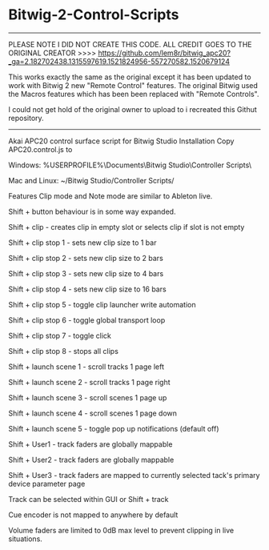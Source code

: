 # Bitwig-2-Control-Scripts

___________________________

PLEASE NOTE I DID NOT CREATE THIS CODE. ALL CREDIT GOES TO THE ORIGINAL CREATOR >>>>
https://github.com/lem8r/bitwig_apc20?_ga=2.182702438.1315597619.1521824956-557270582.1520679124

This works exactly the same as the original except it has been updated to work with Bitwig 2 new "Remote Control" features.
The original Bitwig used the Macros features which has been been replaced with "Remote Controls".

I could not get hold of the original owner to upload to i recreated this Githut repository.


_________________________



Akai APC20 control surface script for Bitwig Studio
Installation
Copy APC20.control.js to

Windows: %USERPROFILE%\Documents\Bitwig Studio\Controller Scripts\

Mac and Linux: ~/Bitwig Studio/Controller Scripts/

Features
Clip mode and Note mode are similar to Ableton live.

Shift + button behaviour is in some way expanded.

Shift + clip - creates clip in empty slot or selects clip if slot is not empty

Shift + clip stop 1 - sets new clip size to 1 bar

Shift + clip stop 2 - sets new clip size to 2 bars

Shift + clip stop 3 - sets new clip size to 4 bars

Shift + clip stop 4 - sets new clip size to 16 bars

Shift + clip stop 5 - toggle clip launcher write automation

Shift + clip stop 6 - toggle global transport loop

Shift + clip stop 7 - toggle click

Shift + clip stop 8 - stops all clips

Shift + launch scene 1 - scroll tracks 1 page left

Shift + launch scene 2 - scroll tracks 1 page right

Shift + launch scene 3 - scroll scenes 1 page up

Shift + launch scene 4 - scroll scenes 1 page down

Shift + launch scene 5 - toggle pop up notifications (default off)

Shift + User1 - track faders are globally mappable

Shift + User2 - track faders are globally mappable

Shift + User3 - track faders are mapped to currently selected tack's primary device parameter page

Track can be selected within GUI or Shift + track

Cue encoder is not mapped to anywhere by default

Volume faders are limited to 0dB max level to prevent clipping in live situations.
